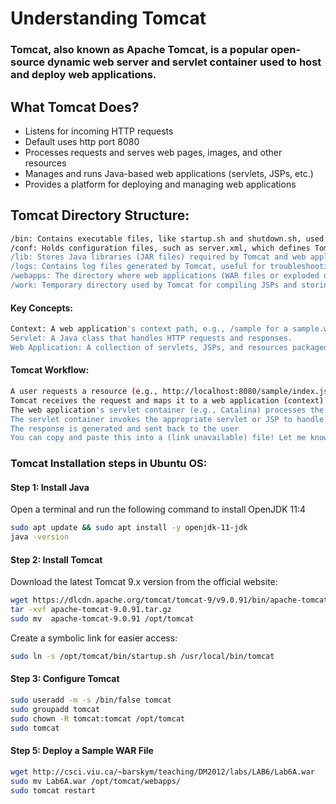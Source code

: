 # Understanding Tomcat

### Tomcat, also known as Apache Tomcat, is a popular open-source dynamic web server and servlet container used to host and deploy web applications.

## What Tomcat Does?
* Listens for incoming HTTP requests
* Default uses http port 8080
* Processes requests and serves web pages, images, and other resources
* Manages and runs Java-based web applications (servlets, JSPs, etc.)
* Provides a platform for deploying and managing web applications

## Tomcat Directory Structure:
```bash
/bin: Contains executable files, like startup.sh and shutdown.sh, used to start and stop Tomcat.
/conf: Holds configuration files, such as server.xml, which defines Tomcat's settings and behavior.
/lib: Stores Java libraries (JAR files) required by Tomcat and web applications.
/logs: Contains log files generated by Tomcat, useful for troubleshooting and monitoring.
/webapps: The directory where web applications (WAR files or exploded directories) are deployed.
/work: Temporary directory used by Tomcat for compiling JSPs and storing other temporary data.
```

#### Key Concepts:
```bash
Context: A web application's context path, e.g., /sample for a sample.war file.
Servlet: A Java class that handles HTTP requests and responses.
Web Application: A collection of servlets, JSPs, and resources packaged in a WAR file or directory.
```

#### Tomcat Workflow:
```bash
A user requests a resource (e.g., http://localhost:8080/sample/index.jsp)
Tomcat receives the request and maps it to a web application (context)
The web application's servlet container (e.g., Catalina) processes the request
The servlet container invokes the appropriate servlet or JSP to handle the request
The response is generated and sent back to the user
You can copy and paste this into a (link unavailable) file! Let me know if you need any further assistance.
```

### Tomcat Installation steps in Ubuntu OS:

#### Step 1: Install Java
Open a terminal and run the following command to install OpenJDK 11:4
```bash
sudo apt update && sudo apt install -y openjdk-11-jdk
java -version
```

#### Step 2: Install Tomcat
Download the latest Tomcat 9.x version from the official website:
```bash
wget https://dlcdn.apache.org/tomcat/tomcat-9/v9.0.91/bin/apache-tomcat-9.0.91.tar.gz
tar -xvf apache-tomcat-9.0.91.tar.gz
sudo mv  apache-tomcat-9.0.91 /opt/tomcat
```
Create a symbolic link for easier access:
```bash
sudo ln -s /opt/tomcat/bin/startup.sh /usr/local/bin/tomcat
```

#### Step 3: Configure Tomcat
```bash
sudo useradd -m -s /bin/false tomcat
sudo groupadd tomcat
sudo chown -R tomcat:tomcat /opt/tomcat
sudo tomcat
```

#### Step 5: Deploy a Sample WAR File
```bash
wget http://csci.viu.ca/~barskym/teaching/DM2012/labs/LAB6/Lab6A.war
sudo mv Lab6A.war /opt/tomcat/webapps/
sudo tomcat restart
```

